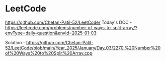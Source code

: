 # LeetCode

https://github.com/Chetan-Patil-52/LeetCode/
Today's DCC - 
https://leetcode.com/problems/number-of-ways-to-split-array/?envType=daily-question&envId=2025-01-03

Solution - 
https://github.com/Chetan-Patil-52/LeetCode/blob/main/Year_2025/January/Day_03/2270.%20Number%20of%20Ways%20to%20Split%20Array.cpp

